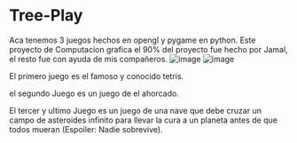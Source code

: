 # Tree-Play
Aca tenemos 3 juegos hechos en opengl y pygame en python.
Este proyecto de Computacion grafica el 90% del proyecto fue hecho por Jamal, el resto fue con ayuda de mis compañeros.
![image](https://github.com/Jamal25-ia/Three-Play/assets/76519029/a377d704-2f85-4e47-946d-939217a4cc63)
![image](https://github.com/Jamal25-ia/Three-Play/assets/76519029/533d7f50-6c48-408d-8ed4-bb251b67f7c1)


El primero juego es el famoso y conocido tetris.

el segundo Juego es un juego de el ahorcado.

El tercer y ultimo Juego es un juego de una nave que debe cruzar un campo de asteroides infinito para llevar la cura a un planeta antes de que todos mueran (Espoiler: Nadie sobrevive).
